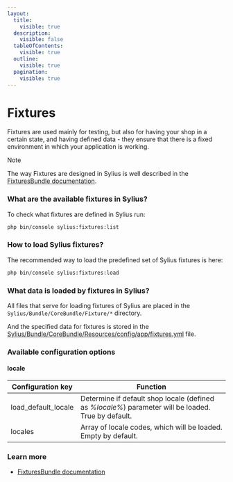 ```yaml
---
layout:
  title:
    visible: true
  description:
    visible: false
  tableOfContents:
    visible: true
  outline:
    visible: true
  pagination:
    visible: true
---
```


# Fixtures

Fixtures are used mainly for testing, but also for having your shop in a certain state, and having defined data - they ensure that there is a fixed environment in which your application is working.

Note

The way Fixtures are designed in Sylius is well described in the [FixturesBundle documentation](https://github.com/Sylius/SyliusFixturesBundle/blob/master/docs/index.md).

### What are the available fixtures in Sylius?

To check what fixtures are defined in Sylius run:

```bash
php bin/console sylius:fixtures:list
```

### How to load Sylius fixtures?

The recommended way to load the predefined set of Sylius fixtures is here:

```bash
php bin/console sylius:fixtures:load
```

### What data is loaded by fixtures in Sylius?

All files that serve for loading fixtures of Sylius are placed in the `Sylius/Bundle/CoreBundle/Fixture/*` directory.

And the specified data for fixtures is stored in the [Sylius/Bundle/CoreBundle/Resources/config/app/fixtures.yml](https://github.com/Sylius/Sylius/blob/2.0/src/Sylius/Bundle/CoreBundle/Resources/config/app/fixtures.yml) file.

### Available configuration options

#### locale

| Configuration key     | Function                                                                                            |
| --------------------- | --------------------------------------------------------------------------------------------------- |
| load\_default\_locale | Determine if default shop locale (defined as _%locale%_) parameter will be loaded. True by default. |
| locales               | Array of locale codes, which will be loaded. Empty by default.                                      |

### Learn more

* [FixturesBundle documentation](https://github.com/Sylius/SyliusFixturesBundle/blob/master/docs/index.md)
